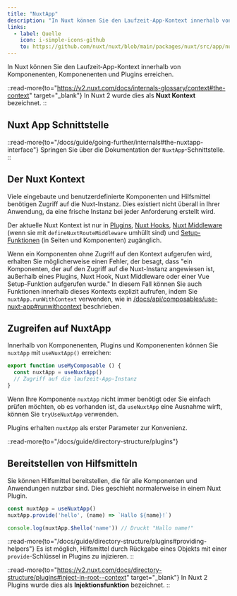 ```yaml
---
title: "NuxtApp"
description: "In Nuxt können Sie den Laufzeit-App-Kontext innerhalb von Komponenenten, Komponenenten und Plugins erreichen."
links:
  - label: Quelle
    icon: i-simple-icons-github
    to: https://github.com/nuxt/nuxt/blob/main/packages/nuxt/src/app/nuxt.ts
---
```


In Nuxt können Sie den Laufzeit-App-Kontext innerhalb von Komponenenten, Komponenenten und Plugins erreichen.

::read-more{to="https://v2.nuxt.com/docs/internals-glossary/context#the-context" target="_blank"}
In Nuxt 2 wurde dies als **Nuxt Kontext** bezeichnet.
::

## Nuxt App Schnittstelle

::read-more{to="/docs/guide/going-further/internals#the-nuxtapp-interface"}
Springen Sie über die Dokumentation der `NuxtApp`-Schnittstelle.
::

## Der Nuxt Kontext

Viele eingebaute und benutzerdefinierte Komponenten und Hilfsmittel benötigen Zugriff auf die Nuxt-Instanz. Dies existiert nicht überall in Ihrer Anwendung, da eine frische Instanz bei jeder Anforderung erstellt wird.

Der aktuelle Nuxt Kontext ist nur in [Plugins](/docs/guide/directory-structure/plugins), [Nuxt Hooks](/docs/guide/going-further/hooks), [Nuxt Middleware](/docs/guide/directory-structure/middleware) (wenn sie mit `defineNuxtRouteMiddleware` umhüllt sind) und [Setup-Funktionen](https://vuejs.org/api/composition-api-setup.html) (in Seiten und Komponenten) zugänglich.

Wenn ein Komponenten ohne Zugriff auf den Kontext aufgerufen wird, erhalten Sie möglicherweise einen Fehler, der besagt, dass "ein Komponenten, der auf den Zugriff auf die Nuxt-Instanz angewiesen ist, außerhalb eines Plugins, Nuxt Hook, Nuxt Middleware oder einer Vue Setup-Funktion aufgerufen wurde." In diesem Fall können Sie auch Funktionen innerhalb dieses Kontexts explizit aufrufen, indem Sie `nuxtApp.runWithContext` verwenden, wie in [/docs/api/composables/use-nuxt-app#runwithcontext](/docs/api/composables/use-nuxt-app#runwithcontext) beschrieben.

## Zugreifen auf NuxtApp

Innerhalb von Komponenenten, Plugins und Komponenenten können Sie `nuxtApp` mit `useNuxtApp()` erreichen:

```ts [composables/useMyComposable.ts]
export function useMyComposable () {
  const nuxtApp = useNuxtApp()
  // Zugriff auf die laufzeit-App-Instanz
}
```

Wenn Ihre Komponente `nuxtApp` nicht immer benötigt oder Sie einfach prüfen möchten, ob es vorhanden ist, da `useNuxtApp` eine Ausnahme wirft, können Sie `tryUseNuxtApp` verwenden.

Plugins erhalten `nuxtApp` als erster Parameter zur Konvenienz.

::read-more{to="/docs/guide/directory-structure/plugins"}

## Bereitstellen von Hilfsmitteln

Sie können Hilfsmittel bereitstellen, die für alle Komponenten und Anwendungen nutzbar sind. Dies geschieht normalerweise in einem Nuxt Plugin.

```ts
const nuxtApp = useNuxtApp()
nuxtApp.provide('hello', (name) => `Hallo ${name}!`)

console.log(nuxtApp.$hello('name')) // Druckt "Hallo name!"
```

::read-more{to="/docs/guide/directory-structure/plugins#providing-helpers"}
Es ist möglich, Hilfsmittel durch Rückgabe eines Objekts mit einer `provide`-Schlüssel in Plugins zu injizieren.
::

::read-more{to="https://v2.nuxt.com/docs/directory-structure/plugins#inject-in-root--context" target="_blank"}
In Nuxt 2 Plugins wurde dies als **Injektionsfunktion** bezeichnet.
::